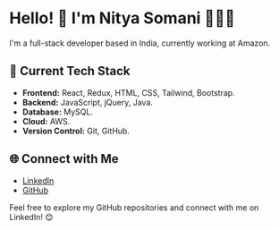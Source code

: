 # Hello! 👋 I'm Nitya Somani 👩🏻‍💻

I'm a full-stack developer based in India, currently working at Amazon.

## 💼 Current Tech Stack

- **Frontend:** React, Redux, HTML, CSS, Tailwind, Bootstrap.
- **Backend:** JavaScript, jQuery, Java.
- **Database:** MySQL.
- **Cloud:** AWS.
- **Version Control:** Git, GitHub.

## 🌐 Connect with Me

- [LinkedIn](https://www.linkedin.com/in/nitya-somani)
- [GitHub](https://github.com/Nitya-Somani)

Feel free to explore my GitHub repositories and connect with me on LinkedIn! 😊



